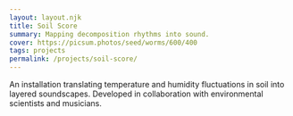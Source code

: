 ```yaml
---
layout: layout.njk
title: Soil Score
summary: Mapping decomposition rhythms into sound.
cover: https://picsum.photos/seed/worms/600/400
tags: projects
permalink: /projects/soil-score/
---
```


An installation translating temperature and humidity fluctuations in soil into layered soundscapes. Developed in collaboration with environmental scientists and musicians.
